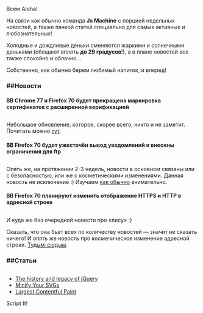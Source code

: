 Всем Aloha!

На связи как обычно команда **Js Machine** с порцией недельных новостей, а также пачкой статей специально для самых активных и любознательных!

Холодные и дождливые деньки сменяются жаркими и солнечными деньками (обещают вплоть **до 29 градусов**!), а в плане новостей все также спокойно и облачно…

Собственно, как обычно берем любимый напиток, и вперед!

### ##Новости

#### ВВ Chrome 77 и Firefox 70 будет прекращена маркировка сертификатов с расширенной верификацией

##

Небольшое обновление, которое, скорее всего, никто и не заметит. Почитать можно [тут](https://vk.com/away.php?to=https%3A%2F%2Fwww.opennet.ru%2Fopennews%2Fart.shtml%3Fnum%3D51271).

#### ВВ Firefox 70 будет ужесточён вывод уведомлений и внесены ограничения для ftp

##

Опять же, на протяжении 2-3 недель, новости в основном связаны или с безопасностью, или же с косметическими изменениями. Данная новость не исключение :) Изучаем [как обычно](https://vk.com/away.php?to=https%3A%2F%2Fwww.opennet.ru%2Fopennews%2Fart.shtml%3Fnum%3D51281) внимательно.

#### ВВ Firefox 70 планируют изменить отображение HTTPS и HTTP в адресной строке

##

И куда же без очередной новости про «лису» :}

Сказать, что она бьет всех по количеству новостей — значит не сказать ничего! И опять же новость про космечическое изменение адресной строки. [Тудым-сюдым](https://vk.com/away.php?to=https%3A%2F%2Fwww.opennet.ru%2Fopennews%2Fart.shtml%3Fnum%3D51272).

### ##Статьи

##

- [The history and legacy of jQuery](https://vk.com/away.php?to=https%3A%2F%2Fblog.logrocket.com%2Fthe-history-and-legacy-of-jquery%2F)
- [Minify Your SVGs](https://vk.com/away.php?to=https%3A%2F%2Fvictorzhou.com%2Fblog%2Fminify-svgs%2F)
- [Largest Contentful Paint](https://vk.com/away.php?to=https%3A%2F%2Fweb.dev%2Flargest-contentful-paint)

Script It!
